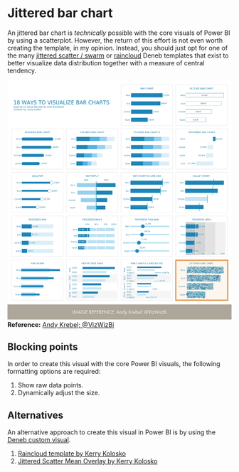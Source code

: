 # Jittered bar chart
An jittered bar chart is _technically_ possible with the core visuals of Power BI by using a scatterplot. However, the return of this effort is not even worth creating the template, in my opinion. Instead, you should just opt for one of the many [jittered scatter / swarm](https://kerrykolosko.com/portfolio/categorical-jittered-scatter-mean-overlay/) or [raincloud](https://kerrykolosko.com/portfolio/raincloud-labelled/) Deneb templates that exist to better visualize data distribution together with a measure of central tendency.

![Image of the different bar chart types, with a box highlighting the jittered bar chart](jittered-bar-chart_reference.png)
__Reference:__ [Andy Krebel; @VizWizBi](https://twitter.com/VizWizBI/status/1683771982410665985)

## Blocking points
In order to create this visual with the core Power BI visuals, the following formatting options are required:

1. Show raw data points.
2. Dynamically adjust the size.

## Alternatives
An alternative approach to create this visual in Power BI is by using the [Deneb custom visual](https://deneb-viz.github.io/).

1. [Raincloud template by Kerry Kolosko](https://kerrykolosko.com/portfolio/raincloud-labelled/)
2. [Jittered Scatter Mean Overlay by Kerry Kolosko](https://kerrykolosko.com/portfolio/categorical-jittered-scatter-mean-overlay/)